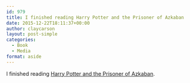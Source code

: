 ```yaml
---
id: 979
title: I finished reading Harry Potter and the Prisoner of Azkaban
date: 2015-12-22T18:11:37+00:00
author: claycarson
layout: post-simple
categories: 
  - Book
  - Media
format: aside
---
```

I finished reading [Harry Potter and the Prisoner of Azkaban](http://amazon.com/exec/obidos/ASIN/043965548X/claycarson0c-20).<!--more-->
